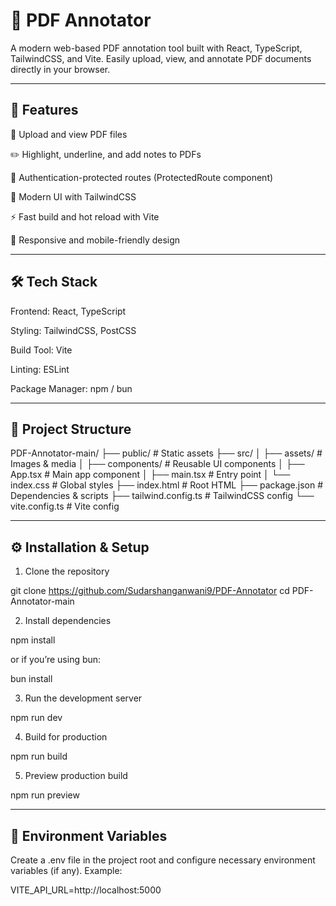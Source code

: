 # 📄 PDF Annotator

A modern web-based PDF annotation tool built with React, TypeScript, TailwindCSS, and Vite.
Easily upload, view, and annotate PDF documents directly in your browser.


---

## 🚀 Features

📑 Upload and view PDF files

✏️ Highlight, underline, and add notes to PDFs

🔐 Authentication-protected routes (ProtectedRoute component)

🎨 Modern UI with TailwindCSS

⚡ Fast build and hot reload with Vite

📱 Responsive and mobile-friendly design



---

## 🛠️ Tech Stack

Frontend: React, TypeScript

Styling: TailwindCSS, PostCSS

Build Tool: Vite

Linting: ESLint

Package Manager: npm / bun



---

## 📂 Project Structure

PDF-Annotator-main/
├── public/            # Static assets
├── src/
│   ├── assets/        # Images & media
│   ├── components/    # Reusable UI components
│   ├── App.tsx        # Main app component
│   ├── main.tsx       # Entry point
│   └── index.css      # Global styles
├── index.html         # Root HTML
├── package.json       # Dependencies & scripts
├── tailwind.config.ts # TailwindCSS config
└── vite.config.ts     # Vite config


---

## ⚙️ Installation & Setup

1. Clone the repository

git clone https://github.com/Sudarshanganwani9/PDF-Annotator
cd PDF-Annotator-main


2. Install dependencies

npm install

or if you’re using bun:

bun install


3. Run the development server

npm run dev


4. Build for production

npm run build


5. Preview production build

npm run preview




---

## 🔑 Environment Variables

Create a .env file in the project root and configure necessary environment variables (if any). Example:

VITE_API_URL=http://localhost:5000


